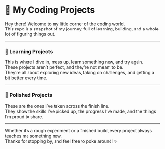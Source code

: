 # 🚀 My Coding Projects

Hey there! Welcome to my little corner of the coding world.  
This repo is a snapshot of my journey, full of learning, building, and a whole lot of figuring things out.

---

### 🧩 Learning Projects  
This is where I dive in, mess up, learn something new, and try again.  
These projects aren’t perfect, and they’re not meant to be.  
They’re all about exploring new ideas, taking on challenges, and getting a bit better every time.

---

### 🌟 Polished Projects  
These are the ones I’ve taken across the finish line.  
They show the skills I’ve picked up, the progress I’ve made, and the things I’m proud to share.

---

Whether it’s a rough experiment or a finished build, every project always teaches me something new.  
Thanks for stopping by, and feel free to poke around! ✨

